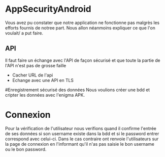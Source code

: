 # AppSecurityAndroid

Vous avez pu constater que notre application ne fonctionne pas malgrès les efforts fournis de notree part.
Nous allon néanmoins expliquer ce que l'on voulait/ a put faire.
## API

Il faut faire un échange avec l'API de façon sécurisé et que toute la partie de l'API n'est pas de grosse faille

- Cacher URL de l'api
- Echange avec une API en TLS

#Enregistrement sécurisé des données
Nous voulions créer une bdd et cripter les données avec l'enigma APK. 

# Connexion
Pour la vérification de l'utilisateur nous verifions quand il confirme l'entrée de ses données si son username existe dans la bdd et si le password entrer correspond avec celui-ci.
Dans le cas contraire ont renvoie l'utilisateurs sur la page de connexion en l'informant qu'il n'as pas saisie le bon username ou le bon password.

#

